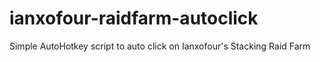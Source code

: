 # ianxofour-raidfarm-autoclick
Simple AutoHotkey script to auto click on Ianxofour's Stacking Raid Farm
